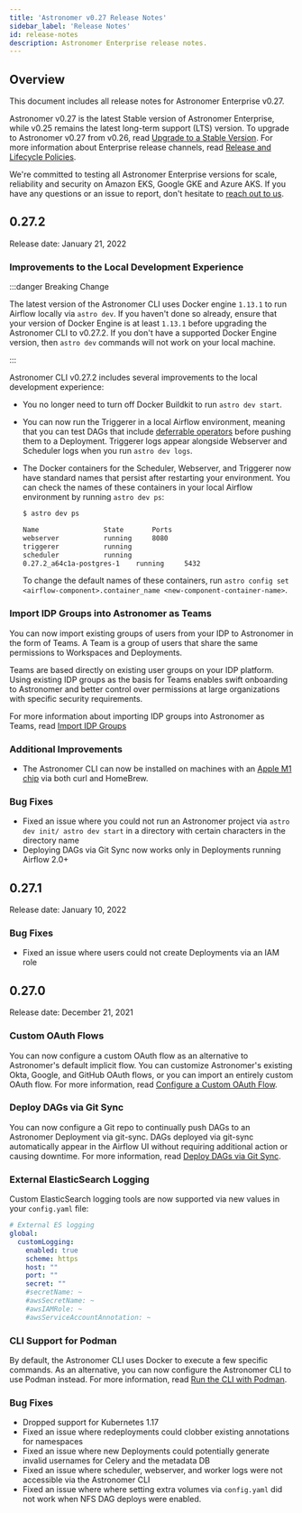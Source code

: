 ```yaml
---
title: 'Astronomer v0.27 Release Notes'
sidebar_label: 'Release Notes'
id: release-notes
description: Astronomer Enterprise release notes.
---
```


## Overview

<!--- Version-specific -->

This document includes all release notes for Astronomer Enterprise v0.27.

Astronomer v0.27 is the latest Stable version of Astronomer Enterprise, while v0.25 remains the latest long-term support (LTS) version. To upgrade to Astronomer v0.27 from v0.26, read [Upgrade to a Stable Version](upgrade-astronomer-stable.md). For more information about Enterprise release channels, read [Release and Lifecycle Policies](release-lifecycle-policy.md).

We're committed to testing all Astronomer Enterprise versions for scale, reliability and security on Amazon EKS, Google GKE and Azure AKS. If you have any questions or an issue to report, don't hesitate to [reach out to us](https://support.astronomer.io).

## 0.27.2

Release date: January 21, 2022

### Improvements to the Local Development Experience

:::danger Breaking Change

The latest version of the Astronomer CLI uses Docker engine `1.13.1` to run Airflow locally via `astro dev`. If you haven't done so already, ensure that your version of Docker Engine is at least `1.13.1` before upgrading the Astronomer CLI to v0.27.2. If you don't have a supported Docker Engine version, then `astro dev` commands will not work on your local machine.

:::

Astronomer CLI v0.27.2 includes several improvements to the local development experience:

- You no longer need to turn off Docker Buildkit to run `astro dev start`.
- You can now run the Triggerer in a local Airflow environment, meaning that you can test DAGs that include [deferrable operators](https://airflow.apache.org/docs/apache-airflow/stable/concepts/deferring.html) before pushing them to a Deployment. Triggerer logs appear alongside Webserver and Scheduler logs when you run `astro dev logs`.
- The Docker containers for the Scheduler, Webserver, and Triggerer now have standard names that persist after restarting your environment. You can check the names of these containers in your local Airflow environment by running `astro dev ps`:

    ```sh
    $ astro dev ps

    Name				State		Ports
    webserver			running		8080
    triggerer			running		
    scheduler			running		
    0.27.2_a64c1a-postgres-1	running		5432
    ```

    To change the default names of these containers, run `astro config set <airflow-component>.container_name <new-component-container-name>`.

### Import IDP Groups into Astronomer as Teams

You can now import existing groups of users from your IDP to Astronomer in the form of Teams. A Team is a group of users that share the same permissions to Workspaces and Deployments.

Teams are based directly on existing user groups on your IDP platform. Using existing IDP groups as the basis for Teams enables swift onboarding to Astronomer and better control over permissions at large organizations with specific security requirements.

For more information about importing IDP groups into Astronomer as Teams, read [Import IDP Groups](import-idp-groups.md)

### Additional Improvements

- The Astronomer CLI can now be installed on machines with an [Apple M1 chip](https://www.apple.com/newsroom/2020/11/apple-unleashes-m1/) via both curl and HomeBrew.

### Bug Fixes

- Fixed an issue where you could not run an Astronomer project via `astro dev init/ astro dev start` in a directory with certain characters in the directory name
- Deploying DAGs via Git Sync now works only in Deployments running Airflow 2.0+

## 0.27.1

Release date: January 10, 2022

### Bug Fixes

- Fixed an issue where users could not create Deployments via an IAM role

## 0.27.0

Release date: December 21, 2021

### Custom OAuth Flows

You can now configure a custom OAuth flow as an alternative to Astronomer's default implicit flow. You can customize Astronomer's existing Okta, Google, and GitHub OAuth flows, or you can import an entirely custom OAuth flow. For more information, read [Configure a Custom OAuth Flow](integrate-auth-system.md#configure-a-custom-oauth-flow).

### Deploy DAGs via Git Sync

You can now configure a Git repo to continually push DAGs to an Astronomer Deployment via git-sync. DAGs deployed via git-sync automatically appear in the Airflow UI without requiring additional action or causing downtime. For more information, read [Deploy DAGs via Git Sync](deploy-git-sync.md).

### External ElasticSearch Logging

Custom ElasticSearch logging tools are now supported via new values in your `config.yaml` file:

```yaml
# External ES logging
global:
  customLogging:
    enabled: true
    scheme: https
    host: ""
    port: ""
    secret: ""
    #secretName: ~
    #awsSecretName: ~
    #awsIAMRole: ~
    #awsServiceAccountAnnotation: ~
```

### CLI Support for Podman

By default, the Astronomer CLI uses Docker to execute a few specific commands. As an alternative, you can now configure the Astronomer CLI to use Podman instead. For more information, read [Run the CLI with Podman](cli-podman.md).

### Bug Fixes

- Dropped support for Kubernetes 1.17
- Fixed an issue where redeployments could clobber existing annotations for namespaces
- Fixed an issue where new Deployments could potentially generate invalid usernames for Celery and the metadata DB
- Fixed an issue where scheduler, webserver, and worker logs were not accessible via the Astronomer CLI
- Fixed an issue where where setting extra volumes via `config.yaml` did not work when NFS DAG deploys were enabled.
